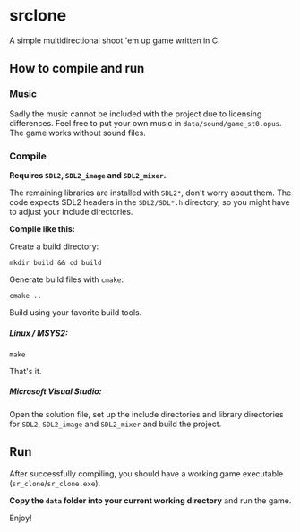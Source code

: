 # srclone

A simple multidirectional shoot 'em up game written in C.

## How to compile and run

### Music

Sadly the music cannot be included with the project due to licensing differences.
Feel free to put your own music in `data/sound/game_st0.opus`.
The game works without sound files.

### Compile

**Requires `SDL2`, `SDL2_image` and `SDL2_mixer`.**

The remaining libraries are installed with `SDL2*`, don't worry about them.
The code expects SDL2 headers in the `SDL2/SDL*.h` directory,
so you might have to adjust your include directories.

**Compile like this:**

Create a build directory:

`mkdir build && cd build`

Generate build files with `cmake`:

`cmake ..`

Build using your favorite build tools.

##### Linux / MSYS2:

`make`

That's it.

##### Microsoft Visual Studio:

Open the solution file, set up the include directories and library directories for
`SDL2`, `SDL2_image` and `SDL2_mixer` and build the project.

## Run

After successfully compiling, you should have a working
game executable (`sr_clone`/`sr_clone.exe`).

**Copy the `data` folder into your current working directory** and run the game.

Enjoy!
